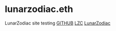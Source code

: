 # lunarzodiac.eth
LunarZodiac site testing
[GITHUB](https://github.com/)
[LZC](https://github.com/coronavirusporn/lunarzodiac.eth)
[LunarZodiac](https://github.com/coronavirusporn/lunarzodiac.eth)
